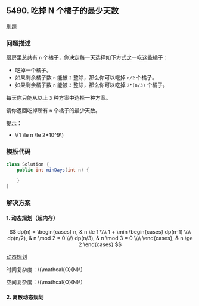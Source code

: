 <script src="https://cdn.bootcss.com/mathjax/2.7.7/MathJax.js?config=TeX-AMS-MML_HTMLorMML"></script>

## 5490. 吃掉 N 个橘子的最少天数

[刷题](qu5490/solu/Solution.java)

### 问题描述

厨房里总共有 `n` 个橘子，你决定每一天选择如下方式之一吃这些橘子：

* 吃掉一个橘子。
* 如果剩余橘子数 `n` 能被 `2` 整除，那么你可以吃掉 `n/2` 个橘子。
* 如果剩余橘子数 `n` 能被 `3` 整除，那么你可以吃掉 `2*(n/3)` 个橘子。

每天你只能从以上 `3` 种方案中选择一种方案。

请你返回吃掉所有 `n` 个橘子的最少天数。

提示：

* \\(1 \le n \le 2*10^9\\)


### 模板代码

``` java
class Solution {
    public int minDays(int n) {

    }
}
```

### 解决方案

#### 1. 动态规划（超内存）

$$
dp(n) = \begin{cases}
n, & n \le 1 \\\\
1 + \min \begin{cases}
dp(n-1) \\\\
dp(n/2), & n \mod 2 = 0 \\\\
dp(n/3), & n \mod 3 = 0 \\\\
\end{cases}, & n \ge 2
\end{cases}
$$

[动态规划](qu5490/solu1/Solution.java)

时间复杂度：\\(\mathcal{O}(N)\\)

空间复杂度：\\(\mathcal{O}(N)\\)

#### 2. 离散动态规划


